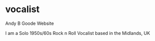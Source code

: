 # vocalist
Andy B Goode Website

I am a Solo 1950s/60s Rock n Roll Vocalist based in the Midlands, UK
